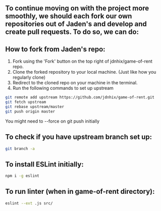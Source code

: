 
## To continue moving on with the project more smoothly, we should each fork our own repositories out of Jaden's and develop and create pull requests. To do so, we can do:

## How to fork from Jaden's repo:
1. Fork using the 'Fork' button on the top right of jdnhix/game-of-rent repo.
2. Clone the forked repository to your local machine. (Just like how you regularly clone)
3. Redirect to the cloned repo on your machine in the terminal.
4. Run the following commands to set up upstream

```sh
git remote add upstream https://github.com/jdnhix/game-of-rent.git
git fetch upstream
git rebase upstream/master
git push origin master
```

You might need to --force on git push initially

## To check if you have upstream branch set up:

```sh
git branch -a
```


## To install ESLint initially: 
```sh
npm i -g eslint
```

## To run linter (when in game-of-rent directory): 
```sh
eslint --ext .js src/
```